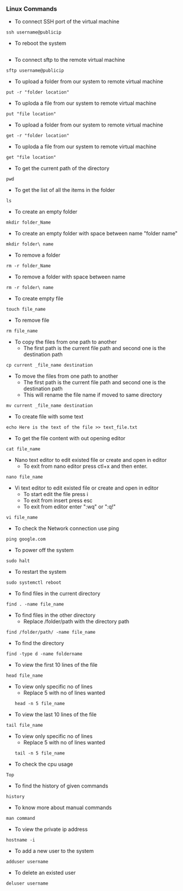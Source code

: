 ### Linux Commands
* To connect SSH port of the virtual machine
```
ssh username@publicip 
```
* To reboot the system
```sudo systemctl reboot
```
* To connect sftp to the remote virtual machine
```
sftp username@publicip
```
* To upload a folder from our system to remote virtual machine
```
put -r "folder location" 
```
* To uploda a file from our system to remote virtual machine
```
put "file location"
```
* To upload a folder from our system to remote virtual machine
```
get -r "folder location" 
```
* To uploda a file from our system to remote virtual machine
```
get "file location"
``` 
* To get the current path of the directory
```
pwd
```
* To get the list of all the items in the folder
```
ls
```
* To create an empty folder
```
mkdir folder_Name
```
* To create an empty folder with space between name "folder name" 
```
mkdir folder\ name
```
* To remove a folder
```
rm -r folder_Name
```
* To remove a folder with space between name
```
rm -r folder\ name
```
* To create empty file 
```
touch file_name
```
* To remove file
```
rm file_name
```
* To copy the files from one path to another
    * The first path is the current file path and second one is the destination path
```
cp current _file_name destination
```
* To move the files from one path to another
    * The first path is the current file path and second one is the destination path
    * This will rename the file name if moved to same directory
```
mv current _file_name destination
``` 
* To create file with some text 
```
echo Here is the text of the file >> text_file.txt
```
* To get the file content with out opening editor
```
cat file_name
```
* Nano text editor to edit existed file or create and open in editor
  * To exit from nano editor press ctl+x and then enter.
```
nano file_name
```
* Vi text editor to edit existed file or create and open in editor
  * To start edit the file press i
  * To exit from insert press esc
  * To exit from editor enter ":wq" or ":q!"
```
vi file_name
```
* To check the Network connection use ping
```
ping google.com
```
* To power off the system
```
sudo halt
```
* To restart the system
```
sudo systemctl reboot
```
* To find files in the current directory
```
find . -name file_name
```
* To find files in the other directory
  * Replace /folder/path with the directory path
```
find /folder/path/ -name file_name
```
* To find the directory
```
find -type d -name foldername
```
* To view the first 10 lines of the file
```
head file_name
```
  * To view only specific no of lines
    * Replace 5 with no of lines wanted
    ```
    head -n 5 file_name
    ```
* To view the last 10 lines of the file
```
tail file_name
```
  * To view only specific no of lines
    * Replace 5 with no of lines wanted
    ```
    tail -n 5 file_name
    ```
* To check the cpu usage
```
Top
```
* To find the history of given commands
```
history
```
* To know more about manual commands
```
man command
```
* To view the private ip address
```
hostname -i
```
* To add a new user to the system
```
adduser username
```
* To delete an existed user 
```
deluser username
```